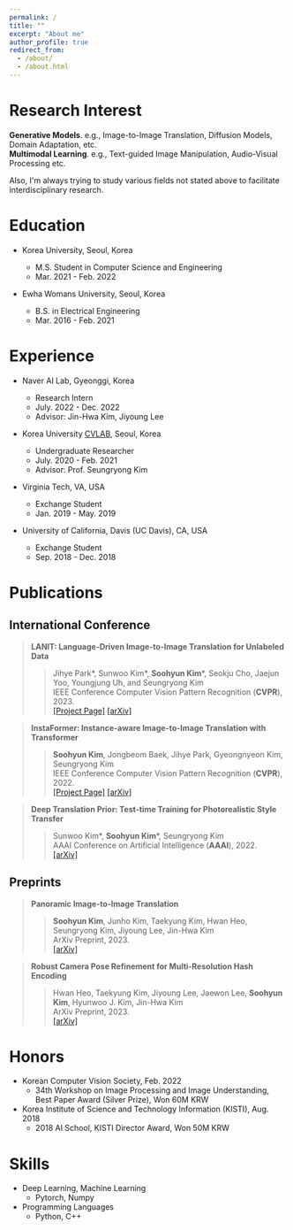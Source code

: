 ```yaml
---
permalink: /
title: ""
excerpt: "About me"
author_profile: true
redirect_from: 
  - /about/
  - /about.html
---
```

Research Interest
======
**Generative Models**. e.g., Image-to-Image Translation, Diffusion Models, Domain Adaptation, etc. <br>
**Multimodal Learning**. e.g., Text-guided Image Manipulation, Audio-Visual Processing etc. <br>


Also, I'm always trying to study various fields not stated above to facilitate interdisciplinary research.


Education
======

* Korea University, Seoul, Korea
  * M.S. Student in Computer Science and Engineering
  * Mar. 2021 - Feb. 2022

* Ewha Womans University, Seoul, Korea
  * B.S. in Electrical Engineering
  * Mar. 2016 - Feb. 2021

Experience
======
* Naver AI Lab, Gyeonggi, Korea
  * Research Intern
  * July. 2022 - Dec. 2022 
  * Advisor: Jin-Hwa Kim, Jiyoung Lee

* Korea University <a href="https://cvlab.korea.ac.kr">CVLAB</a>, Seoul, Korea
  * Undergraduate Researcher
  * July. 2020 - Feb. 2021
  * Advisor: Prof. Seungryong Kim

* Virginia Tech, VA, USA
  * Exchange Student
  * Jan. 2019 - May. 2019

* University of California, Davis (UC Davis), CA, USA
  * Exchange Student
  * Sep. 2018 - Dec. 2018

Publications
======

## International Conference

> <i style='font-style: normal;'>**LANIT: Language-Driven Image-to-Image Translation for Unlabeled Data**<br></i>
>> <i style='font-style: normal;'>Jihye Park\*, Sunwoo Kim\*, **Soohyun Kim**\*, Seokju Cho, Jaejun Yoo, Youngjung Uh, and Seungryong Kim<br></i>
>> <i style='font-style: normal;'>IEEE Conference Computer Vision Pattern Recognition (**CVPR**), 2023.<br></i>
>> <i style='font-style: normal;'><a href="https://ku-cvlab.github.io/LANIT/">[Project Page]</a> <a href="https://arxiv.org/abs/2208.14889">[arXiv]</a> 

> <i style='font-style: normal;'>**InstaFormer: Instance-aware Image-to-Image Translation with Transformer**<br></i>
>> <i style='font-style: normal;'>**Soohyun Kim**, Jongbeom Baek, Jihye Park, Gyeongnyeon Kim, Seungryong Kim<br></i>
>> <i style='font-style: normal;'>IEEE Conference Computer Vision Pattern Recognition (**CVPR**), 2022.<br></i>
>> <i style='font-style: normal;'><a href="https://ku-cvlab.github.io/InstaFormer/">[Project Page]</a> <a href="https://arxiv.org/abs/2203.16248">[arXiv]</a> 

> <i style='font-style: normal;'>**Deep Translation Prior: Test-time Training for Photorealistic Style Transfer**<br></i>
>> <i style='font-style: normal;'>Sunwoo Kim\*, **Soohyun Kim**\*, Seungryong Kim<br></i>
>> <i style='font-style: normal;'>AAAI Conference on Artificial Intelligence (**AAAI**), 2022.<br></i>
>> <i style='font-style: normal;'><a href="https://arxiv.org/abs/2112.06150">[arXiv]</a> 

## Preprints
> <i style='font-style: normal;'>**Panoramic Image-to-Image Translation**<br></i>
>> <i style='font-style: normal;'>**Soohyun Kim**, Junho Kim, Taekyung Kim, Hwan Heo, Seungryong Kim, Jiyoung Lee, Jin-Hwa Kim<br></i>
>> <i style='font-style: normal;'>ArXiv Preprint, 2023.<br></i>
>> <i style='font-style: normal;'><a href="https://arxiv.org/abs/2304.04960">[arXiv]</a>
  
> <i style='font-style: normal;'>**Robust Camera Pose Refinement for Multi-Resolution Hash Encoding**<br></i>
>> <i style='font-style: normal;'>Hwan Heo, Taekyung Kim, Jiyoung Lee, Jaewon Lee, **Soohyun Kim**, Hyunwoo J. Kim, Jin-Hwa Kim<br></i>
>> <i style='font-style: normal;'>ArXiv Preprint, 2023.<br></i>
>> <i style='font-style: normal;'><a href="https://arxiv.org/abs/2302.01571">[arXiv]</a>
 
  
Honors
======
* Korean Computer Vision Society, Feb. 2022
  * 34th Workshop on Image Processing and Image Understanding, Best Paper Award (Silver Prize), Won 60M KRW 
* Korea Institute of Science and Technology Information (KISTI), Aug. 2018
  * 2018 AI School, KISTI Director Award, Won 50M KRW
  
Skills
======
* Deep Learning, Machine Learning
  * Pytorch, Numpy
* Programming Languages
  * Python, C++
